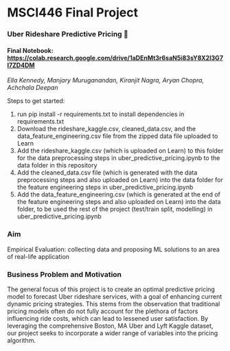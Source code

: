 # MSCI446 Final Project
### Uber Rideshare Predictive Pricing 🚗
#### Final Notebook: https://colab.research.google.com/drive/1aDEnMt3r6saN5i83sY8X2I3G7I7ZD4DM

*Ella Kennedy, Manjary Muruganandan, Kiranjit Nagra, Aryan Chopra, Achchala Deepan*

Steps to get started:
1. run pip install -r requirements.txt to install dependencies in requirements.txt
2. Download the rideshare_kaggle.csv, cleaned_data.csv, and the data_feature_engineering.csv file from the zipped data file uploaded to Learn
3. Add the rideshare_kaggle.csv (which is uploaded on Learn) to this folder for the data preprocessing steps in uber_predictive_pricing.ipynb to the data folder in this repository
4. Add the cleaned_data.csv file (which is generated with the data preprocessing steps and also uploaded on Learn) into the data folder for the feature engineering steps in uber_predictive_pricing.ipynb
5. Add the data_feature_engineering.csv (which is generated at the end of the feature engineering steps and also uploaded on Learn) into the data folder, to be used the rest of the project (test/train split, modelling) in uber_predictive_pricing.ipynb

### Aim
Empirical Evaluation: collecting data and proposing ML solutions to an area of real-life application

### Business Problem and Motivation
The general focus of this project is to create an optimal predictive pricing model to forecast Uber rideshare services, with a goal of enhancing current dynamic pricing strategies. This stems from the observation that traditional pricing models often do not fully account for the plethora of factors influencing ride costs, which can lead to lessened user satisfaction. By leveraging the comprehensive Boston, MA Uber and Lyft Kaggle dataset, our project seeks to incorporate a wider range of variables into the pricing algorithm.
